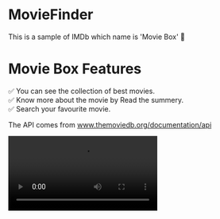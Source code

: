 # MovieFinder

This is a sample of IMDb which name is 'Movie Box' 🎥

# Movie Box Features

✅ You can see the collection of best movies.
<br/>
✅ Know more about the movie by Read the summery.
<br/>
✅ Search your favourite movie.

The API comes from www.themoviedb.org/documentation/api

![Movie-Box](https://github.com/parisafro/MovieFinder/blob/master/movie%20finder%20GIF.mp4)

